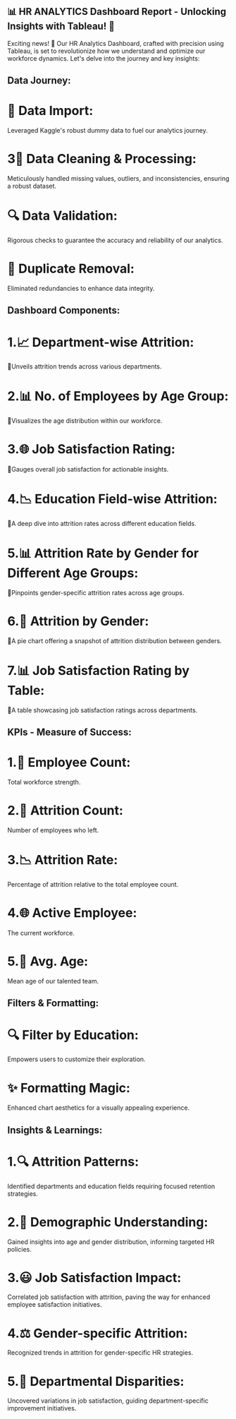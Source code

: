 ##  📊 HR ANALYTICS Dashboard Report - Unlocking Insights with Tableau! 🚀
Exciting news! 🌟 Our HR Analytics Dashboard, crafted with precision using Tableau, is set to revolutionize how we understand and optimize our workforce dynamics. Let's delve into the journey and key insights:
## Data Journey:
# 🔄 Data Import: 
Leveraged Kaggle's robust dummy data to fuel our analytics journey.
# 3🧹 Data Cleaning & Processing: 
Meticulously handled missing values, outliers, and inconsistencies, ensuring a robust dataset.
# 🔍 Data Validation: 
Rigorous checks to guarantee the accuracy and reliability of our analytics.
# 🚫 Duplicate Removal:
Eliminated redundancies to enhance data integrity.
## Dashboard Components:
# 1.📈 Department-wise Attrition:
Unveils attrition trends across various departments.
# 2.📊 No. of Employees by Age Group:
Visualizes the age distribution within our workforce.
# 3.🌐 Job Satisfaction Rating:
Gauges overall job satisfaction for actionable insights.
# 4.📉 Education Field-wise Attrition:
A deep dive into attrition rates across different education fields.
# 5.📊 Attrition Rate by Gender for Different Age Groups:
Pinpoints gender-specific attrition rates across age groups.
# 6.🍰 Attrition by Gender:
A pie chart offering a snapshot of attrition distribution between genders.
# 7.📊 Job Satisfaction Rating by Table:
A table showcasing job satisfaction ratings across departments.
##  KPIs - Measure of Success:
# 1.🤝 Employee Count: 
Total workforce strength.
# 2.💼 Attrition Count: 
Number of employees who left.
# 3.📉 Attrition Rate: 
Percentage of attrition relative to the total employee count.
# 4.🌐 Active Employee: 
The current workforce.
# 5.📅 Avg. Age: 
Mean age of our talented team.
## Filters & Formatting:
# 🔍 Filter by Education: 
Empowers users to customize their exploration.
# ✨ Formatting Magic: 
Enhanced chart aesthetics for a visually appealing experience.
## Insights & Learnings:
# 1.🔍 Attrition Patterns: 
Identified departments and education fields requiring focused retention strategies.
# 2.👥 Demographic Understanding:
Gained insights into age and gender distribution, informing targeted HR policies.
# 3.😃 Job Satisfaction Impact:
Correlated job satisfaction with attrition, paving the way for enhanced employee satisfaction initiatives.
# 4.⚖️ Gender-specific Attrition: 
Recognized trends in attrition for gender-specific HR strategies.
# 5.🏢 Departmental Disparities: 
Uncovered variations in job satisfaction, guiding department-specific improvement initiatives.
